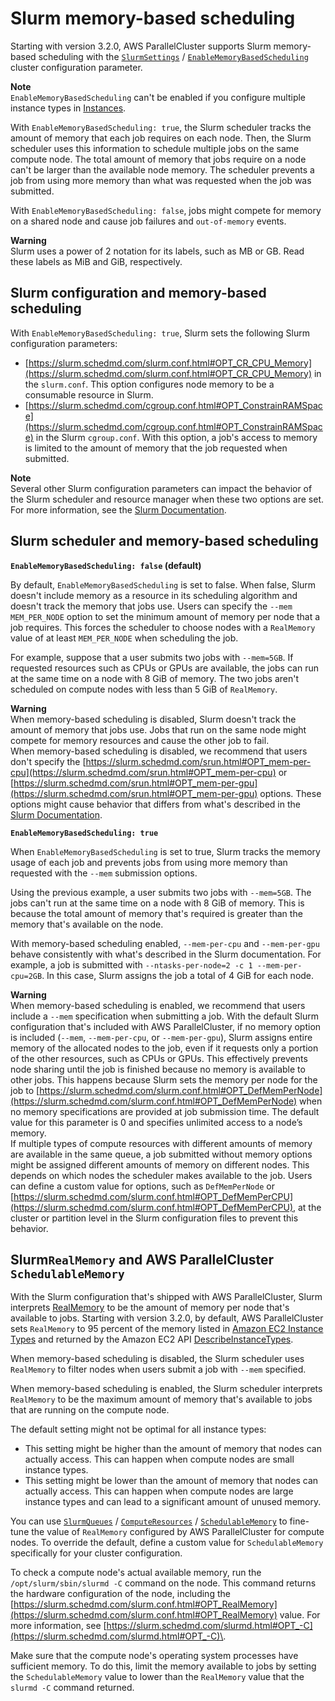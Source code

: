 # Slurm memory\-based scheduling<a name="slurm-mem-based-scheduling-v3"></a>

Starting with version 3\.2\.0, AWS ParallelCluster supports Slurm memory\-based scheduling with the [`SlurmSettings`](Scheduling-v3.md#Scheduling-v3-SlurmSettings) / [`EnableMemoryBasedScheduling`](Scheduling-v3.md#yaml-Scheduling-SlurmSettings-EnableMemoryBasedScheduling) cluster configuration parameter\.

**Note**  
`EnableMemoryBasedScheduling` can't be enabled if you configure multiple instance types in [Instances](Scheduling-v3.md#yaml-Scheduling-SlurmQueues-ComputeResources-Instances)\.

With `EnableMemoryBasedScheduling: true`, the Slurm scheduler tracks the amount of memory that each job requires on each node\. Then, the Slurm scheduler uses this information to schedule multiple jobs on the same compute node\. The total amount of memory that jobs require on a node can't be larger than the available node memory\. The scheduler prevents a job from using more memory than what was requested when the job was submitted\.

With `EnableMemoryBasedScheduling: false`, jobs might compete for memory on a shared node and cause job failures and `out-of-memory` events\.

**Warning**  
Slurm uses a power of 2 notation for its labels, such as MB or GB\. Read these labels as MiB and GiB, respectively\.

## Slurm configuration and memory\-based scheduling<a name="slurm-mem-based-scheduling-config-v3"></a>

With `EnableMemoryBasedScheduling: true`, Slurm sets the following Slurm configuration parameters:
+ [https://slurm.schedmd.com/slurm.conf.html#OPT_CR_CPU_Memory](https://slurm.schedmd.com/slurm.conf.html#OPT_CR_CPU_Memory) in the `slurm.conf`\. This option configures node memory to be a consumable resource in Slurm\.
+ [https://slurm.schedmd.com/cgroup.conf.html#OPT_ConstrainRAMSpace](https://slurm.schedmd.com/cgroup.conf.html#OPT_ConstrainRAMSpace) in the Slurm `cgroup.conf`\. With this option, a job's access to memory is limited to the amount of memory that the job requested when submitted\.

**Note**  
Several other Slurm configuration parameters can impact the behavior of the Slurm scheduler and resource manager when these two options are set\. For more information, see the [Slurm Documentation](https://slurm.schedmd.com/documentation.html)\.

## Slurm scheduler and memory\-based scheduling<a name="slurm-mem-based-scheduling-scheduler-v3"></a>

**`EnableMemoryBasedScheduling: false` \(default\)**

By default, `EnableMemoryBasedScheduling` is set to false\. When false, Slurm doesn't include memory as a resource in its scheduling algorithm and doesn't track the memory that jobs use\. Users can specify the `--mem MEM_PER_NODE` option to set the minimum amount of memory per node that a job requires\. This forces the scheduler to choose nodes with a `RealMemory` value of at least `MEM_PER_NODE` when scheduling the job\.

For example, suppose that a user submits two jobs with `--mem=5GB`\. If requested resources such as CPUs or GPUs are available, the jobs can run at the same time on a node with 8 GiB of memory\. The two jobs aren't scheduled on compute nodes with less than 5 GiB of `RealMemory`\.

**Warning**  
When memory\-based scheduling is disabled, Slurm doesn't track the amount of memory that jobs use\. Jobs that run on the same node might compete for memory resources and cause the other job to fail\.  
When memory\-based scheduling is disabled, we recommend that users don't specify the [https://slurm.schedmd.com/srun.html#OPT_mem-per-cpu](https://slurm.schedmd.com/srun.html#OPT_mem-per-cpu) or [https://slurm.schedmd.com/srun.html#OPT_mem-per-gpu](https://slurm.schedmd.com/srun.html#OPT_mem-per-gpu) options\. These options might cause behavior that differs from what's described in the [Slurm Documentation](https://slurm.schedmd.com/documentation.html)\.

**`EnableMemoryBasedScheduling: true`**

When `EnableMemoryBasedScheduling` is set to true, Slurm tracks the memory usage of each job and prevents jobs from using more memory than requested with the `--mem` submission options\.

Using the previous example, a user submits two jobs with `--mem=5GB`\. The jobs can't run at the same time on a node with 8 GiB of memory\. This is because the total amount of memory that's required is greater than the memory that's available on the node\.

With memory\-based scheduling enabled, `--mem-per-cpu` and `--mem-per-gpu` behave consistently with what's described in the Slurm documentation\. For example, a job is submitted with `--ntasks-per-node=2 -c 1 --mem-per-cpu=2GB`\. In this case, Slurm assigns the job a total of 4 GiB for each node\.

**Warning**  
When memory\-based scheduling is enabled, we recommend that users include a `--mem` specification when submitting a job\. With the default Slurm configuration that's included with AWS ParallelCluster, if no memory option is included \(`--mem`, `--mem-per-cpu`, or `--mem-per-gpu`\), Slurm assigns entire memory of the allocated nodes to the job, even if it requests only a portion of the other resources, such as CPUs or GPUs\. This effectively prevents node sharing until the job is finished because no memory is available to other jobs\. This happens because Slurm sets the memory per node for the job to [https://slurm.schedmd.com/slurm.conf.html#OPT_DefMemPerNode](https://slurm.schedmd.com/slurm.conf.html#OPT_DefMemPerNode) when no memory specifications are provided at job submission time\. The default value for this parameter is 0 and specifies unlimited access to a node’s memory\.  
If multiple types of compute resources with different amounts of memory are available in the same queue, a job submitted without memory options might be assigned different amounts of memory on different nodes\. This depends on which nodes the scheduler makes available to the job\. Users can define a custom value for options, such as `DefMemPerNode` or [https://slurm.schedmd.com/slurm.conf.html#OPT_DefMemPerCPU](https://slurm.schedmd.com/slurm.conf.html#OPT_DefMemPerCPU), at the cluster or partition level in the Slurm configuration files to prevent this behavior\.

## Slurm`RealMemory` and AWS ParallelCluster `SchedulableMemory`<a name="slurm-mem-based-scheduling-realmemory-v3"></a>

With the Slurm configuration that's shipped with AWS ParallelCluster, Slurm interprets [RealMemory](https://slurm.schedmd.com/slurm.conf.html#OPT_RealMemory) to be the amount of memory per node that's available to jobs\. Starting with version 3\.2\.0, by default, AWS ParallelCluster sets `RealMemory` to 95 percent of the memory listed in [Amazon EC2 Instance Types](http://aws.amazon.com/ec2/instance-types) and returned by the Amazon EC2 API [DescribeInstanceTypes](https://docs.aws.amazon.com/AWSEC2/latest/APIReference/API_DescribeInstanceTypes.html)\.

When memory\-based scheduling is disabled, the Slurm scheduler uses `RealMemory` to filter nodes when users submit a job with `--mem` specified\.

When memory\-based scheduling is enabled, the Slurm scheduler interprets `RealMemory` to be the maximum amount of memory that's available to jobs that are running on the compute node\.

The default setting might not be optimal for all instance types:
+ This setting might be higher than the amount of memory that nodes can actually access\. This can happen when compute nodes are small instance types\.
+ This setting might be lower than the amount of memory that nodes can actually access\. This can happen when compute nodes are large instance types and can lead to a significant amount of unused memory\.

You can use [`SlurmQueues`](Scheduling-v3.md#Scheduling-v3-SlurmQueues) / [`ComputeResources`](Scheduling-v3.md#Scheduling-v3-SlurmQueues-ComputeResources) / [`SchedulableMemory`](Scheduling-v3.md#yaml-Scheduling-SlurmQueues-ComputeResources-SchedulableMemory) to fine\-tune the value of `RealMemory` configured by AWS ParallelCluster for compute nodes\. To override the default, define a custom value for `SchedulableMemory` specifically for your cluster configuration\.

To check a compute node's actual available memory, run the `/opt/slurm/sbin/slurmd -C` command on the node\. This command returns the hardware configuration of the node, including the [https://slurm.schedmd.com/slurm.conf.html#OPT_RealMemory](https://slurm.schedmd.com/slurm.conf.html#OPT_RealMemory) value\. For more information, see [https://slurm.schedmd.com/slurmd.html#OPT_-C](https://slurm.schedmd.com/slurmd.html#OPT_-C)\.

Make sure that the compute node's operating system processes have sufficient memory\. To do this, limit the memory available to jobs by setting the `SchedulableMemory` value to lower than the `RealMemory` value that the `slurmd -C` command returned\.